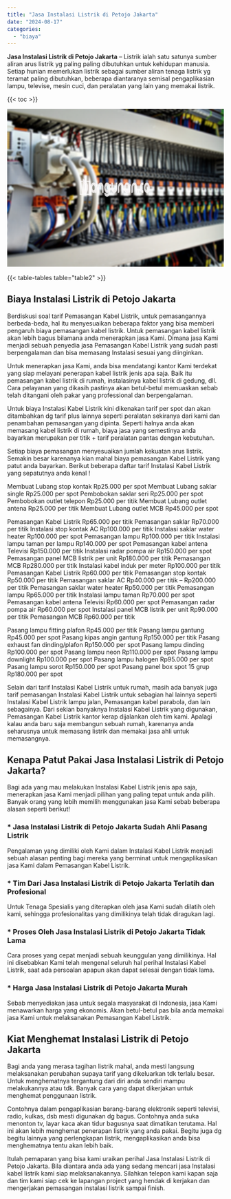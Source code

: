 ```yaml
---
title: "Jasa Instalasi Listrik di Petojo Jakarta"
date: "2024-08-17"
categories: 
  - "biaya"
---
```


**Jasa Instalasi Listrik di Petojo Jakarta** – Listrik ialah satu satunya sumber aliran arus listrik yg paling paling dibutuhkan untuk kehidupan manusia. Setiap hunian memerlukan listrik sebagai sumber aliran tenaga listrik yg teramat paling dibutuhkan, beberapa diantaranya semisal pengaplikasian lampu, televise, mesin cuci, dan peralatan yang lain yang memakai listrik.

{{< toc >}}

![Jasa Instalasi Listrik di Petojo Jakarta](/images/instalasi-listrik-murah30.png)

{{< table-tables table="table2" >}}

## Biaya Instalasi Listrik di Petojo Jakarta

Berdiskusi soal tarif Pemasangan Kabel Listrik, untuk pemasangannya berbeda-beda, hal itu menyesuaikan beberapa faktor yang bisa memberi pengaruh biaya pemasangan kabel listrik. Untuk pemasangan kabel listrik akan lebih bagus bilamana anda menerapkan jasa Kami. Dimana jasa Kami menjadi sebuah penyedia jasa Pemasangan Kabel Listrik yang sudah pasti berpengalaman dan bisa memasang Instalasi sesuai yang diinginkan.

Untuk menerapkan jasa Kami, anda bisa mendatangi kantor Kami terdekat yang siap melayani penerapan kabel listrik jenis apa saja. Baik itu pemasangan kabel listrik di rumah, instalasinya kabel listrik di gedung, dll. Cara pelayanan yang dikasih pastinya akan betul-betul memuaskan sebab telah ditangani oleh pakar yang professional dan berpengalaman.

Untuk biaya Instalasi Kabel Listrik kini dikenakan tarif per spot dan akan ditambahkan dg tarif plus lainnya seperti peralatan sekiranya dari kami dan penambahan pemasangan yang dipinta. Seperti halnya anda akan memasang kabel listrik di rumah, biaya jasa yang semestinya anda bayarkan merupakan per titik + tarif peralatan pantas dengan kebutuhan.

Setiap biaya pemasangan menyesuaikan jumlah kekuatan arus listrik. Semakin besar karenanya kian mahal biaya pemasangan Kabel Listrik yang patut anda bayarkan. Berikut beberapa daftar tarif Instalasi Kabel Listrik yang sepatutnya anda kenal !

Membuat Lubang stop kontak Rp25.000 per spot Membuat Lubang saklar single Rp25.000 per spot Pembobokan saklar seri Rp25.000 per spot Pembobokan outlet telepon Rp25.000 per titik Membuat Lubang outlet antena Rp25.000 per titik Membuat Lubang outlet MCB Rp45.000 per spot

Pemasangan Kabel Listrik Rp65.000 per titik Pemasangan saklar Rp70.000 per titik Instalasi stop kontak AC Rp100.000 per titik Instalasi saklar water heater Rp100.000 per spot Pemasangan lampu Rp100.000 per titik Instalasi lampu taman per lampu Rp140.000 per spot Pemasangan kabel antena Televisi Rp150.000 per titik Instalasi radar pompa air Rp150.000 per spot Pemasangan panel MCB listrik per unit Rp180.000 per titik Pemasangan MCB Rp280.000 per titik Instalasi kabel induk per meter Rp100.000 per titik Pemasangan Kabel Listrik Rp60.000 per titik Pemasangan stop kontak Rp50.000 per titik Pemasangan saklar AC Rp40.000 per titik – Rp200.000 per titik Pemasangan saklar water heater Rp50.000 per titik Pemasangan lampu Rp65.000 per titik Instalasi lampu taman Rp70.000 per spot Pemasangan kabel antena Televisi Rp60.000 per spot Pemasangan radar pompa air Rp60.000 per spot Instalasi panel MCB listrik per unit Rp90.000 per titik Pemasangan MCB Rp60.000 per titik

Pasang lampu fitting plafon Rp45.000 per titik Pasang lampu gantung Rp45.000 per spot Pasang kipas angin gantung Rp150.000 per titik Pasang exhaust fan dinding/plafon Rp150.000 per spot Pasang lampu dinding Rp100.000 per spot Pasang lampu neon Rp110.000 per spot Pasang lampu downlight Rp100.000 per spot Pasang lampu halogen Rp95.000 per spot Pasang lampu sorot Rp150.000 per spot Pasang panel box spot 15 grup Rp180.000 per spot

Selain dari tarif Instalasi Kabel Listrik untuk rumah, masih ada banyak juga tarif pemasangan Instalasi Kabel Listrik untuk sebagian hal lainnya seperti Instalasi Kabel Listrik lampu jalan, Pemasangan kabel parabola, dan lain sebagainya. Dari sekian banyaknya Instalasi Kabel Listrik yang digunakan, Pemasangan Kabel Listrik kantor kerap dijalankan oleh tim kami. Apalagi kalau anda baru saja membangun sebuah rumah, karenanya anda seharusnya untuk memasang listrik dan memakai jasa ahli untuk memasangnya.

## Kenapa Patut Pakai Jasa Instalasi Listrik di Petojo Jakarta?

Bagi ada yang mau melakukan Instalasi Kabel Listrik jenis apa saja, menerapkan jasa Kami menjadi pilihan yang paling tepat untuk anda pilih. Banyak orang yang lebih memilih menggunakan jasa Kami sebab beberapa alasan seperti berikut!

### \* Jasa Instalasi Listrik di Petojo Jakarta Sudah Ahli Pasang Listrik

Pengalaman yang dimiliki oleh Kami dalam Instalasi Kabel Listrik menjadi sebuah alasan penting bagi mereka yang berminat untuk mengaplikasikan jasa Kami dalam Pemasangan Kabel Listrik.

### \* Tim Dari Jasa Instalasi Listrik di Petojo Jakarta Terlatih dan Profesional

Untuk Tenaga Spesialis yang diterapkan oleh jasa Kami sudah dilatih oleh kami, sehingga profesionalitas yang dimilikinya telah tidak diragukan lagi.

### \* Proses Oleh Jasa Instalasi Listrik di Petojo Jakarta Tidak Lama

Cara proses yang cepat menjadi sebuah keunggulan yang dimilikinya. Hal ini disebabkan Kami telah mengenal seluruh hal perihal Instalasi Kabel Listrik, saat ada persoalan apapun akan dapat selesai dengan tidak lama.

### \* Harga Jasa Instalasi Listrik di Petojo Jakarta Murah

Sebab menyediakan jasa untuk segala masyarakat di Indonesia, jasa Kami menawarkan harga yang ekonomis. Akan betul-betul pas bila anda memakai jasa Kami untuk melaksanakan Pemasangan Kabel Listrik.

## Kiat Menghemat Instalasi Listrik di Petojo Jakarta


Bagi anda yang merasa tagihan listrik mahal, anda mesti langsung melaksanakan perubahan supaya tarif yang dikeluarkan tdk terlalu besar. Untuk menghematnya tergantung dari diri anda sendiri mampu melakukannya atau tdk. Banyak cara yang dapat dikerjakan untuk menghemat penggunaan listrik.

Contohnya dalam pengaplikasian barang-barang elektronik seperti televisi, radio, kulkas, dsb mesti digunakan dg bagus. Contohnya anda suka menonton tv, layar kaca akan tidur bagusnya saat dimatikan terutama. Hal ini akan lebih menghemat penerapan listrik yang anda pakai. Begitu juga dg begitu lainnya yang perlengkapan listrik, mengaplikasikan anda bisa menghematnya tentu akan lebih baik.

Itulah pemaparan yang bisa kami uraikan perihal Jasa Instalasi Listrik di Petojo Jakarta. Bila diantara anda ada yang sedang mencari jasa Instalasi kabel listrik kami siap melaksanakannya. Silahkan telepon kami kapan saja dan tim kami siap cek ke lapangan project yang hendak di kerjakan dan mengerjakan pemasangan instalasi listrik sampai finish.
